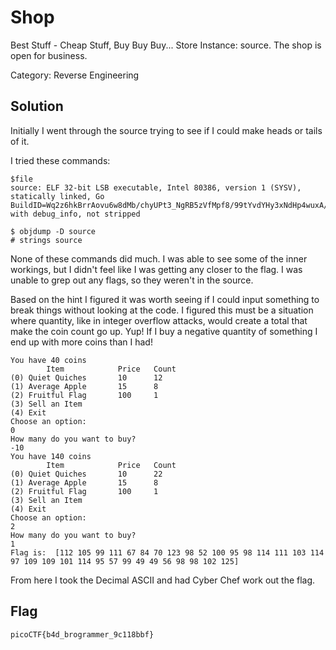 # Shop 
Best Stuff - Cheap Stuff, Buy Buy Buy... Store Instance: source. The shop is open for business. 

Category: Reverse Engineering 

## Solution 
Initially I went through the source trying to see if I could make heads or tails of it.

I tried these commands: 
```
$file 
source: ELF 32-bit LSB executable, Intel 80386, version 1 (SYSV), statically linked, Go BuildID=Wq2z6hkBrrAovu6w8dMb/chyUPt3_NgRB5zVfMpf8/99tYvdYHy3xNdHp4wuxA/ClEGFX9e3WU6qjzPxg9K, with debug_info, not stripped

$ objdump -D source 
# strings source 
```
None of these commands did much. I was able to see some of the inner workings, but I didn't feel like I was getting any closer to the flag. I was unable to grep out any flags, so they weren't in the source.   

Based on the hint I figured it was worth seeing if I could input something to break things without looking at the code. I figured this must be a situation where quantity, like in integer overflow attacks, would create a total that make the coin count go up. Yup! If I buy a negative quantity of something I end up with more coins than I had!  

```
You have 40 coins
        Item            Price   Count
(0) Quiet Quiches       10      12
(1) Average Apple       15      8
(2) Fruitful Flag       100     1
(3) Sell an Item
(4) Exit
Choose an option:
0
How many do you want to buy?
-10
You have 140 coins
        Item            Price   Count
(0) Quiet Quiches       10      22
(1) Average Apple       15      8
(2) Fruitful Flag       100     1
(3) Sell an Item
(4) Exit
Choose an option:
2
How many do you want to buy?
1
Flag is:  [112 105 99 111 67 84 70 123 98 52 100 95 98 114 111 103 114 97 109 109 101 114 95 57 99 49 49 56 98 98 102 125]
```
From here I took the Decimal ASCII and had Cyber Chef work out the flag. 

## Flag 
`picoCTF{b4d_brogrammer_9c118bbf}`
